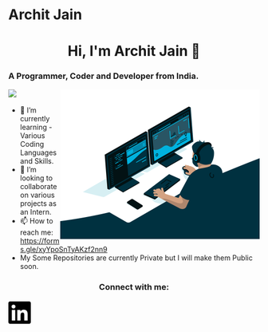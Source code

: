 # Archit Jain
<h1 align='center'>Hi, I'm Archit Jain 👋</h1>
<h3>A Programmer, Coder and Developer from India.</h3>
<img align='right' width='400' alt='Coder' src='coder.gif'>

![](https://komarev.com/ghpvc/?username=architj6&style=plastic&color=orange)

- 🌱 I’m currently learning - Various Coding Languages and Skills.
- 👯 I’m looking to collaborate on various projects as an Intern.
- 📫 How to reach me: https://forms.gle/xyYpoSnTyAKzf2nn9
- My Some Repositories are currently Private but I will make them Public soon.

<h3 align='center'> Connect with me:</h3>
<img width='45' color='blue' src='linkedin.svg'>
